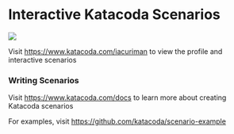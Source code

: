 # Interactive Katacoda Scenarios

[![](http://shields.katacoda.com/katacoda/iacuriman/count.svg)](https://www.katacoda.com/iacuriman "Get your profile on Katacoda.com")

Visit https://www.katacoda.com/iacuriman to view the profile and interactive scenarios

### Writing Scenarios
Visit https://www.katacoda.com/docs to learn more about creating Katacoda scenarios

For examples, visit https://github.com/katacoda/scenario-example
